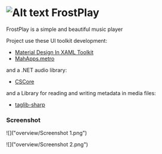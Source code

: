 # ![Alt text](overview/Icon.png "FrostPlay") FrostPlay

FrostPlay is a simple and beautiful music player

Project use these UI toolkit development:

* [Material Design In XAML Toolkit](http://materialdesigninxaml.net/)
* [MahApps.metro](http://mahapps.com/)

and a .NET audio library:
* [CSCore](https://github.com/filoe/cscore)

and a Library for reading and writing metadata in media files:
* [taglib-sharp](https://github.com/mono/taglib-sharp)

### Screenshot

![]("overview/Screenshot 1.png")

![]("overview/Screenshot 2.png")
